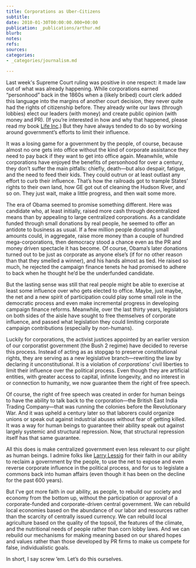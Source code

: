 ```yaml
---
title: Corporations as Uber-Citizens
subtitle: 
date: 2010-01-30T00:00:00.000+00:00
publication: _publications/arthur.md
blurb: 
notes: 
refs: 
sources: 
categories:
- _categories/journalism.md

---
```

Last week's Supreme Court ruling was positive in one respect: it made law out of what was already happening. While corporations earned “personhood” back in the 1860s when a (likely bribed) court clerk added this language into the margins of another court decision, they never quite had the rights of citizenship before. They already write our laws (through lobbies) elect our leaders (with money) and create public opinion (with money and PR). (If you’re interested in how and why that happened, please read my book [Life Inc](http://rushkoff.com/books/life-incorporated/).) But they have always tended to do so by working around government’s efforts to limit their influence.

It was a losing game for a government by the people, of course, because almost no one gets into office without the kind of corporate assistance they need to pay back if they want to get into office again. Meanwhile, while corporations have enjoyed the benefits of personhood for over a century, they don’t suffer the main pitfalls: chiefly, death—but also despair, fatigue, and the need to feed their kids. They could outrun or at least outlast any effort to curb their influence. That’s how the railroads got to trample States’ rights to their own land, how GE got out of cleaning the Hudson River, and so on. They just wait, make a little progress, and then wait some more.

The era of Obama seemed to promise something different. Here was candidate who, at least initially, raised more cash through decentralized means than by appealing to large centralized corporations. As a candidate funded through small donations by real people, he seemed to offer an antidote to business as usual. If a few million people donating small amounts could, in aggregate, raise more money than a couple of hundred mega-corporations, then democracy stood a chance even as the PR and money driven spectacle it has become. Of course, Obama’s later donations turned out to be just as corporate as anyone else’s (if for no other reason than that they smelled a winner), and his hands almost as tied. He raised so much, he rejected the campaign finance tenets he had promised to adhere to back when he thought he’d be the underfunded candidate.

But the lasting sense was still that real people might be able to exercise at least some influence over who gets elected to office. Maybe, just maybe, the net and a new spirit of participation could play some small role in the democratic process and even make incremental progress in developing campaign finance reforms. Meanwhile, over the last thirty years, legislators on both sides of the aisle have sought to free themselves of corporate influence, and passed what legislation they could limiting corporate campaign contributions (especially by non-humans).

Luckily for corporations, the activist justices appointed by an earlier version of our corporatist government (the Bush 2 regime) have decided to reverse this process. Instead of acting as as stopgap to preserve constitutional rights, they are serving as a new legislative branch—rewriting the law by declaring it unconstitutional. It is a violation of *corporations’* civil liberties to limit their influence over the political process. Even though they are artificial entities, with greater access to capital, infinite longevity, and no interest in or connection to humanity, we now guarantee them the right of free speech.

Of course, the right of free speech was created in order for human beings to have the ability to talk back to the corporation—the British East India Trading Company—that was running the colonies before the Revolutionary War. And it was upheld a century later so that laborers could organize unions or speak out against industrial abuses without fear of getting killed. It was a way for human beings to guarantee their ability speak out against largely systemic and structural repression. Now, that structural repression itself has that same guarantee.

All this does is make centralized government even less relevant to our plight as human beings. I admire folks like [Larry Lessig](http://action.change-congress.org/page/s/citizensunited) for their faith in our ability to reclaim a government by the people, to use the net to expose and even reverse corporate influence in the political process, and for us to legislate a commons back into human affairs (even though it has been on the decline for the past 600 years).

But I’ve got more faith in our ability, as people, to rebuild our society and economy from the bottom up, without the participation or approval of a corporate-funded and corporate-driven central government. We can rebuild local economies based on the abundance of our labor and resources rather than the scarcity of centrally issued currency. We can rebuild local agriculture based on the quality of the topsoil, the features of the climate, and the nutritional needs of people rather than corn lobby laws. And we can rebuild our mechanisms for making meaning based on our shared hopes and values rather than those developed by PR firms to make us compete for false, individualistic goals.

In short, I say screw ’em. Let’s do this ourselves.